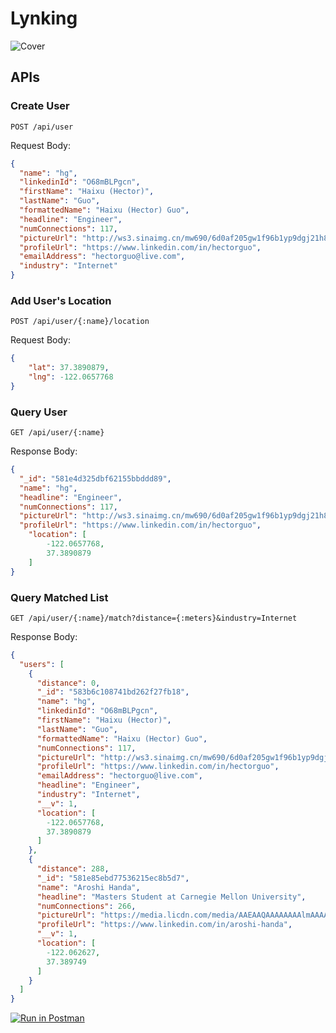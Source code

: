 Lynking
==========

![Cover](http://ws3.sinaimg.cn/mw690/6d0af205gw1f96b1yp9dgj21h80u4gyt.jpg)

## APIs

### Create User
```
POST /api/user
```

Request Body:

```json
{
  "name": "hg",
  "linkedinId": "O68mBLPgcn",
  "firstName": "Haixu (Hector)",
  "lastName": "Guo",
  "formattedName": "Haixu (Hector) Guo",
  "headline": "Engineer",
  "numConnections": 117,
  "pictureUrl": "http://ws3.sinaimg.cn/mw690/6d0af205gw1f96b1yp9dgj21h80u4gyt.jpg",
  "profileUrl": "https://www.linkedin.com/in/hectorguo",
  "emailAddress": "hectorguo@live.com",
  "industry": "Internet"
}
```

### Add User's Location
```
POST /api/user/{:name}/location
```

Request Body:

```json
{
	"lat": 37.3890879,
	"lng": -122.0657768
}
```

### Query User
```
GET /api/user/{:name}
```

Response Body:

```json
{
  "_id": "581e4d325dbf62155bbddd89",
  "name": "hg",
  "headline": "Engineer",
  "numConnections": 117,
  "pictureUrl": "http://ws3.sinaimg.cn/mw690/6d0af205gw1f96b1yp9dgj21h80u4gyt.jpg",
  "profileUrl": "https://www.linkedin.com/in/hectorguo",
    "location": [
        -122.0657768,
        37.3890879
    ]
}
```

### Query Matched List

```
GET /api/user/{:name}/match?distance={:meters}&industry=Internet
```

Response Body:

```json
{
  "users": [
    {
      "distance": 0,
      "_id": "583b6c108741bd262f27fb18",
      "name": "hg",
      "linkedinId": "O68mBLPgcn",
      "firstName": "Haixu (Hector)",
      "lastName": "Guo",
      "formattedName": "Haixu (Hector) Guo",
      "numConnections": 117,
      "pictureUrl": "http://ws3.sinaimg.cn/mw690/6d0af205gw1f96b1yp9dgj21h80u4gyt.jpg",
      "profileUrl": "https://www.linkedin.com/in/hectorguo",
      "emailAddress": "hectorguo@live.com",
      "headline": "Engineer",
      "industry": "Internet",
      "__v": 1,
      "location": [
        -122.0657768,
        37.3890879
      ]
    },
    {
      "distance": 288,
      "_id": "581e85ebd77536215ec8b5d7",
      "name": "Aroshi Handa",
      "headline": "Masters Student at Carnegie Mellon University",
      "numConnections": 266,
      "pictureUrl": "https://media.licdn.com/media/AAEAAQAAAAAAAAlmAAAAJDdlYTk3MzRiLTdmNGYtNGU3YS1iYWQ3LTM1NWVkMWMyNWUwNA.jpg",
      "profileUrl": "https://www.linkedin.com/in/aroshi-handa",
      "__v": 1,
      "location": [
        -122.062627,
        37.389749
      ]
    }
  ]
}
```

[![Run in Postman](https://run.pstmn.io/button.svg)](https://app.getpostman.com/run-collection/810f55372c0f77b4a64e)
